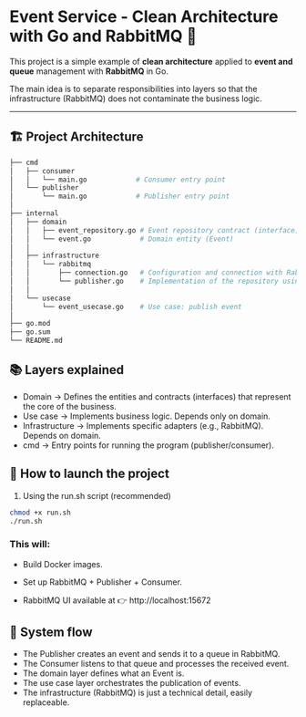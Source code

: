 # Event Service - Clean Architecture with Go and RabbitMQ 🐇

This project is a simple example of **clean architecture** applied to **event and queue** management with **RabbitMQ** in Go.  

The main idea is to separate responsibilities into layers so that the infrastructure (RabbitMQ) does not contaminate the business logic.  

---

## 🏗️ Project Architecture

```bash
├── cmd
│   ├── consumer
│   │   └── main.go            # Consumer entry point
│   └── publisher
│       └── main.go            # Publisher entry point
│
├── internal
│   ├── domain
│   │   ├── event_repository.go # Event repository contract (interface)
│   │   └── event.go            # Domain entity (Event)
│   │
│   ├── infrastructure
│   │   └── rabbitmq
│   │       ├── connection.go   # Configuration and connection with RabbitMQ
│   │       └── publisher.go    # Implementation of the repository using RabbitMQ
│   │
│   └── usecase
│       └── event_usecase.go    # Use case: publish event
│
├── go.mod
├── go.sum
└── README.md
```

## 📚 Layers explained

- Domain → Defines the entities and contracts (interfaces) that represent the core of the business.
- Use case → Implements business logic. Depends only on domain.
- Infrastructure → Implements specific adapters (e.g., RabbitMQ). Depends on domain.
- cmd → Entry points for running the program (publisher/consumer).

## 🚀 How to launch the project
1. Using the run.sh script (recommended)

```sh
chmod +x run.sh
./run.sh

```

### This will:

- Build Docker images.

- Set up RabbitMQ + Publisher + Consumer.

- RabbitMQ UI available at 👉 http://localhost:15672


## 🧩 System flow

- The Publisher creates an event and sends it to a queue in RabbitMQ.
- The Consumer listens to that queue and processes the received event.
- The domain layer defines what an Event is.
- The use case layer orchestrates the publication of events.
- The infrastructure (RabbitMQ) is just a technical detail, easily replaceable.